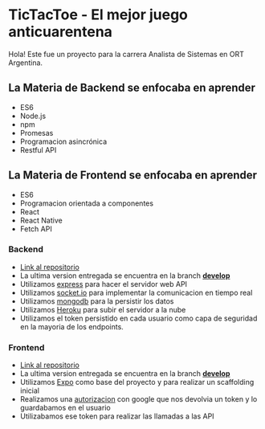 # TicTacToe - El mejor juego anticuarentena
Hola! Este fue un proyecto para la carrera Analista de Sistemas en ORT Argentina.

## La Materia de Backend se enfocaba en aprender
- ES6
- Node.js
- npm
- Promesas
- Programacion asincrónica
- Restful API

## La Materia de Frontend se enfocaba en aprender
- ES6
- Programacion orientada a componentes
- React
- React Native
- Fetch API

### Backend
- [Link al repositorio](https://github.com/eltunas/BE_TicTacToe)
- La ultima version entregada se encuentra en la branch [**develop**](https://github.com/eltunas/BE_TicTacToe/tree/develop)
- Utilizamos [express](https://www.npmjs.com/package/express) para hacer el servidor web API
- Utilizamos [socket.io](https://www.npmjs.com/package/socket.io) para implementar la comunicacion en tiempo real
- Utilizamos [mongodb](https://www.npmjs.com/package/mongodb) para la persistir los datos
- Utilizamos [Heroku](https://www.heroku.com/) para subir el servidor a la nube
- Utilizamos el token persistido en cada usuario como capa de seguridad en la mayoria de los endpoints.


### Frontend
- [Link al repositorio](https://github.com/gergsandoval/frontend-tictactoe)
- La ultima version entregada se encuentra en la branch [**develop**](https://github.com/gergsandoval/frontend-tictactoe)
- Utilizamos [Expo](https://expo.io/) como base del proyecto y para realizar un scaffolding inicial
- Realizamos una [autorizacion](https://docs.expo.io/versions/latest/sdk/app-auth/) con google que nos devolvia un token y lo guardabamos en el usuario 
- Utilizabamos ese token para realizar las llamadas a las API
